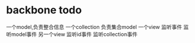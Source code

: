 # backbone todo

一个model,负责整合信息
一个collection 负责集合model
一个view 监听事件 监听model事件
另一个view 监听id事件  监听collection事件
